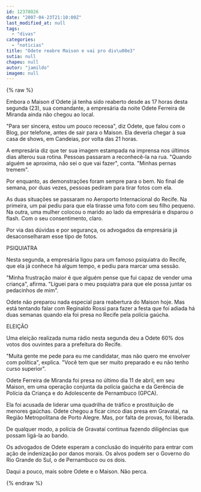 ```yaml
---
id: 12378026
date: "2007-04-23T21:10:00Z"
last_modified_at: null
tags:
  - "divas"
categories:
  - "noticias"
title: "Odete reabre Maison e vai pro div\u00e3"
sutia: null
chapeu: null
autor: "jamildo"
imagem: null
---
```

{% raw %}
<p>Embora o Maison d&acute;Odete j&aacute; tenha sido reaberto desde as 17 horas desta segunda (23), sua comandante, a empres&aacute;ria da noite Odete Ferreira de Miranda ainda n&atilde;o chegou ao local.</p>
<p>"Para ser sincera, estou um pouco receosa", diz Odete, que falou com o Blog, por telefone, antes de sair para o Maison. Ela deveria chegar &agrave; sua casa de shows, em Candeias, por volta das 21 horas.</p>
<p>A empres&aacute;ria diz que ter sua imagem estampada na imprensa nos &uacute;ltimos dias alterou sua rotina. Pessoas passaram a reconhec&ecirc;-la na rua. "Quando algu&eacute;m se aproxima, n&atilde;o sei o que vai fazer", conta. "Minhas pernas tremem".</p>
<p>Por enquanto, as demonstra&ccedil;&otilde;es foram sempre para o bem. No final de semana, por duas vezes, pessoas pediram para tirar fotos com ela.</p>
<p>As duas situa&ccedil;&otilde;es se passaram no Aeroporto Internacional do Recife. Na primeira, um pai pediu para que ela tirasse uma foto com seu filho pequeno. Na outra, uma mulher colocou o marido ao lado da empres&aacute;ria e disparou o flash. Com o seu consentimento, claro.</p>
<p>Por via das d&uacute;vidas e por seguran&ccedil;a, os advogados da empres&aacute;ria j&aacute; desaconselharam esse tipo de fotos.</p>
<p>PSIQUIATRA</p>
<p>Nesta segunda, a empres&aacute;ria ligou para um famoso psiquiatra do Recife, que ela j&aacute; conhece h&aacute; algum tempo, e pediu para marcar uma sess&atilde;o.</p>
<p>"Minha frustra&ccedil;&atilde;o maior &eacute; que algu&eacute;m pense que fui capaz de vender uma crian&ccedil;a", afirma. "Liguei para o meu psquiatra para que ele possa juntar os pedacinhos de mim".</p>
<p>Odete n&atilde;o preparou nada especial para reabertura do Maison hoje. Mas est&aacute; tentando falar com Reginaldo Rossi para fazer a festa que foi adiada h&aacute; duas semanas quando ela foi presa no Recife pela pol&iacute;cia ga&uacute;cha.</p>
<p>ELEI&Ccedil;&Atilde;O</p>
<p>Uma elei&ccedil;&atilde;o realizada numa r&aacute;dio nesta segunda deu a Odete 60% dos votos dos ouvintes para a prefeitura do Recife.</p>
<p>"Muita gente me pede para eu me candidatar, mas n&atilde;o quero me envolver com pol&iacute;tica", explica. "Voc&ecirc; tem que ser muito preparado e eu n&atilde;o tenho curso superior".</p>
<p>Odete Ferreira de Miranda foi presa no &uacute;ltimo dia 11 de abril, em seu Maison, em uma opera&ccedil;&atilde;o conjunta da pol&iacute;cia ga&uacute;cha e da Ger&ecirc;ncia de Pol&iacute;cia da Crian&ccedil;a e do Adolescente de Pernambuco (GPCA).</p>
<p>Ela foi acusada de liderar uma quadrilha de tr&aacute;fico e prostitui&ccedil;&atilde;o de menores ga&uacute;chas. Odete chegou a ficar cinco dias presa em Gravata&iacute;, na Regi&atilde;o Metropolitana de Porto Alegre. Mas, por falta de provas, foi liberada.</p>
<p>De qualquer modo, a pol&iacute;cia de Gravata&iacute; continua fazendo dilig&ecirc;ncias que possam lig&aacute;-la ao bando.</p>
<p>Os advogados de Odete esperam a conclus&atilde;o do inqu&eacute;rito para entrar com a&ccedil;&atilde;o de indeniza&ccedil;&atilde;o por danos morais. Os alvos podem ser o Governo do Rio Grande do Sul, o de Pernambuco ou os dois.</p>
<p>Daqui a pouco, mais sobre Odete e o Maison. N&atilde;o perca.</p>
{% endraw %}